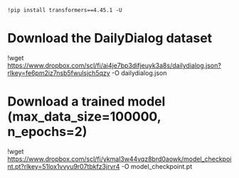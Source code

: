 `!pip install transformers==4.45.1 -U`

# Download the DailyDialog dataset
!wget https://www.dropbox.com/scl/fi/ai4je7bp3difjeuyk3a8s/dailydialog.json?rlkey=fe6pm2iz7nsb5fwulsjch5qzy -O dailydialog.json

# Download a trained model (max_data_size=100000, n_epochs=2)
!wget https://www.dropbox.com/scl/fi/ykmal3w44vqz8brd0aowk/model_checkpoint.pt?rlkey=51lox1vvyu9r07tbkfz3jrvr4 -O model_checkpoint.pt